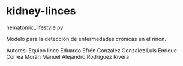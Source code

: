 # kidney-linces

hematomic_lifestyle.py

Modelo para la detección de enfermedades crónicas en el riñon.

Autores:
Equipo lince
Eduardo Efrén Gonzalez Gonzalez
Luis Enrique Correa Morán
Manuel Alejandro Rodríguez Rivera
